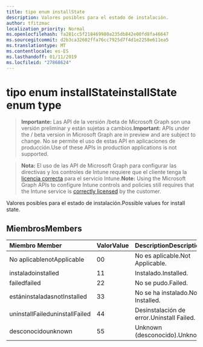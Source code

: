 ```yaml
---
title: tipo enum installState
description: Valores posibles para el estado de instalación.
author: tfitzmac
localization_priority: Normal
ms.openlocfilehash: fa281cc5f218469980a235db842e00fd8fa46647
ms.sourcegitcommit: d2b3ca32602ffa76cc7925d7f4d1e2258e611ea5
ms.translationtype: MT
ms.contentlocale: es-ES
ms.lasthandoff: 01/11/2019
ms.locfileid: "27868624"
---
```

# <a name="installstate-enum-type"></a><span data-ttu-id="9f796-103">tipo enum installState</span><span class="sxs-lookup"><span data-stu-id="9f796-103">installState enum type</span></span>

> <span data-ttu-id="9f796-104">**Importante:** Las API de la versión /beta de Microsoft Graph son una versión preliminar y están sujetas a cambios.</span><span class="sxs-lookup"><span data-stu-id="9f796-104">**Important:** APIs under the / beta version in Microsoft Graph are in preview and are subject to change.</span></span> <span data-ttu-id="9f796-105">No se permite el uso de estas API en aplicaciones de producción.</span><span class="sxs-lookup"><span data-stu-id="9f796-105">Use of these APIs in production applications is not supported.</span></span>

> <span data-ttu-id="9f796-106">**Nota:** El uso de las API de Microsoft Graph para configurar las directivas y los controles de Intune requiere que el cliente tenga la [licencia correcta](https://go.microsoft.com/fwlink/?linkid=839381) para el servicio Intune.</span><span class="sxs-lookup"><span data-stu-id="9f796-106">**Note:** Using the Microsoft Graph APIs to configure Intune controls and policies still requires that the Intune service is [correctly licensed](https://go.microsoft.com/fwlink/?linkid=839381) by the customer.</span></span>

<span data-ttu-id="9f796-107">Valores posibles para el estado de instalación.</span><span class="sxs-lookup"><span data-stu-id="9f796-107">Possible values for install state.</span></span>
## <a name="members"></a><span data-ttu-id="9f796-108">Miembros</span><span class="sxs-lookup"><span data-stu-id="9f796-108">Members</span></span>
|<span data-ttu-id="9f796-109">Miembro	</span><span class="sxs-lookup"><span data-stu-id="9f796-109">Member</span></span>|<span data-ttu-id="9f796-110">Valor</span><span class="sxs-lookup"><span data-stu-id="9f796-110">Value</span></span>|<span data-ttu-id="9f796-111">Description</span><span class="sxs-lookup"><span data-stu-id="9f796-111">Description</span></span>|
|:---|:---|:---|
|<span data-ttu-id="9f796-112">No aplicable</span><span class="sxs-lookup"><span data-stu-id="9f796-112">notApplicable</span></span>|<span data-ttu-id="9f796-113">0</span><span class="sxs-lookup"><span data-stu-id="9f796-113">0</span></span>|<span data-ttu-id="9f796-114">No es aplicable.</span><span class="sxs-lookup"><span data-stu-id="9f796-114">Not Applicable.</span></span>|
|<span data-ttu-id="9f796-115">instalado</span><span class="sxs-lookup"><span data-stu-id="9f796-115">installed</span></span>|<span data-ttu-id="9f796-116">1</span><span class="sxs-lookup"><span data-stu-id="9f796-116">1</span></span>|<span data-ttu-id="9f796-117">Instalado.</span><span class="sxs-lookup"><span data-stu-id="9f796-117">Installed.</span></span>|
|<span data-ttu-id="9f796-118">failed</span><span class="sxs-lookup"><span data-stu-id="9f796-118">failed</span></span>|<span data-ttu-id="9f796-119">2</span><span class="sxs-lookup"><span data-stu-id="9f796-119">2</span></span>|<span data-ttu-id="9f796-120">No se pudo.</span><span class="sxs-lookup"><span data-stu-id="9f796-120">Failed.</span></span>|
|<span data-ttu-id="9f796-121">estáninstaladas</span><span class="sxs-lookup"><span data-stu-id="9f796-121">notInstalled</span></span>|<span data-ttu-id="9f796-122">3</span><span class="sxs-lookup"><span data-stu-id="9f796-122">3</span></span>|<span data-ttu-id="9f796-123">No se ha instalado.</span><span class="sxs-lookup"><span data-stu-id="9f796-123">Not Installed.</span></span>|
|<span data-ttu-id="9f796-124">uninstallFailed</span><span class="sxs-lookup"><span data-stu-id="9f796-124">uninstallFailed</span></span>|<span data-ttu-id="9f796-125">4</span><span class="sxs-lookup"><span data-stu-id="9f796-125">4</span></span>|<span data-ttu-id="9f796-126">Desinstalación de error.</span><span class="sxs-lookup"><span data-stu-id="9f796-126">Uninstall Failed.</span></span>|
|<span data-ttu-id="9f796-127">desconocido</span><span class="sxs-lookup"><span data-stu-id="9f796-127">unknown</span></span>|<span data-ttu-id="9f796-128">5</span><span class="sxs-lookup"><span data-stu-id="9f796-128">5</span></span>|<span data-ttu-id="9f796-129">Unknown (desconocido).</span><span class="sxs-lookup"><span data-stu-id="9f796-129">Unknown.</span></span>|






